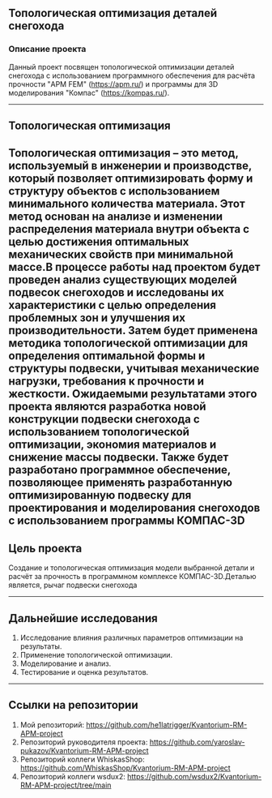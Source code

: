 ## Топологическая оптимизация деталей снегохода

### Описание проекта

Данный проект посвящен топологической оптимизации деталей снегохода с использованием программного обеспечения для расчёта прочности "APM FEM" (https://apm.ru/) и программы для 3D моделирования "Компас" (https://kompas.ru/).

---

## Топологическая оптимизация
Топологическая оптимизация – это метод, используемый в инженерии и производстве, который позволяет оптимизировать форму и структуру объектов с использованием минимального количества материала. Этот метод основан на анализе и изменении распределения материала внутри объекта с целью достижения оптимальных механических свойств при минимальной массе.В процессе работы над проектом будет проведен анализ существующих моделей подвесок снегоходов и исследованы их характеристики с целью определения проблемных зон и улучшения их производительности. Затем будет применена методика топологической оптимизации для определения оптимальной формы и структуры подвески, учитывая механические нагрузки, требования к прочности и жесткости. Ожидаемыми результатами этого проекта являются разработка новой конструкции подвески снегохода с использованием топологической оптимизации, экономия материалов и снижение массы подвески. Также будет разработано программное обеспечение, позволяющее применять разработанную оптимизированную подвеску для проектирования и моделирования снегоходов с использованием программы КОМПАС-3D
---

## Цель проекта

Создание и топологическая оптимизация модели выбранной детали и расчёт за прочность в программном комплексе КОМПАС-3D.Деталью является, рычаг подвески снегохода

---

## Дальнейшие исследования

1.   Исследование влияния различных параметров оптимизации на результаты.
2.   Применение топологической оптимизации.
3.   Моделирование и анализ.
4.   Тестирование и оценка результатов.

---

## Ссылки на репозитории

1.   Мой репозиторий: https://github.com/he1latrigger/Kvantorium-RM-APM-project
2.   Репозиторий руководителя проекта: https://github.com/yaroslav-pukazov/Kvantorium-RM-APM-project
3.   Репозиторий коллеги WhiskasShop: https://github.com/WhiskasShop/Kvantorium-RM-APM-project
4.   Репозиторий коллеги wsdux2: https://github.com/wsdux2/Kvantorium-RM-APM-project/tree/main
